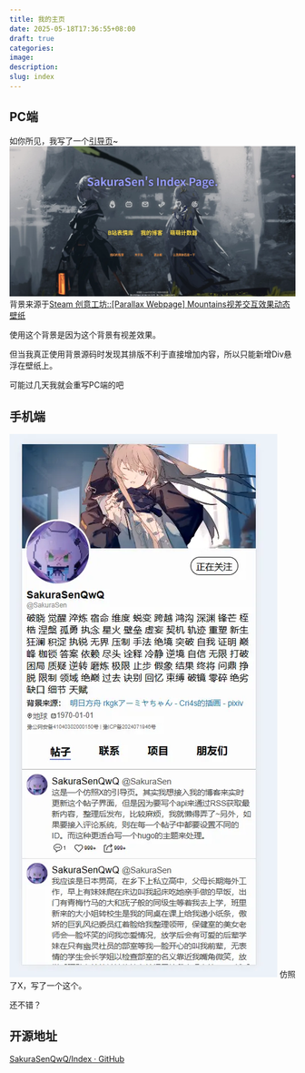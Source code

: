 ```yaml
---
title: 我的主页
date: 2025-05-18T17:36:55+08:00
draft: true
categories: 
image: 
description: 
slug: index
---
```

## PC端


如你所见，我写了一个[引导页](https://sakurasen.cn/)~
![](content/post/2025-06-18网站引导页/image.webp)
背景来源于[Steam 创意工坊::\[Parallax Webpage\] Mountains视差交互效果动态壁纸](https://steamcommunity.com/sharedfiles/filedetails/?id=2017180584)

使用这个背景是因为这个背景有视差效果。

但当我真正使用背景源码时发现其排版不利于直接增加内容，所以只能新增Div悬浮在壁纸上。

可能过几天我就会重写PC端的吧

## 手机端

![](content/post/2025-06-18网站引导页/image-1.webp)
仿照了X，写了一个这个。

还不错？

## 开源地址

[SakuraSenQwQ/Index · GitHub](https://github.com/SakuraSenQwQ/Index)




